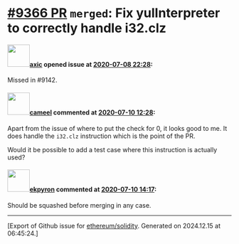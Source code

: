 # [\#9366 PR](https://github.com/ethereum/solidity/pull/9366) `merged`: Fix yulInterpreter to correctly handle i32.clz

#### <img src="https://avatars.githubusercontent.com/u/20340?v=4" width="50">[axic](https://github.com/axic) opened issue at [2020-07-08 22:28](https://github.com/ethereum/solidity/pull/9366):

Missed in #9142.

#### <img src="https://avatars.githubusercontent.com/u/137030?v=4" width="50">[cameel](https://github.com/cameel) commented at [2020-07-10 12:28](https://github.com/ethereum/solidity/pull/9366#issuecomment-656650219):

Apart from the issue of where to put the check for 0, it looks good to me. It does handle the `i32.clz` instruction which is the point of the PR.

Would it be possible to add a test case where this instruction is actually used?

#### <img src="https://avatars.githubusercontent.com/u/1347491?v=4" width="50">[ekpyron](https://github.com/ekpyron) commented at [2020-07-10 14:17](https://github.com/ethereum/solidity/pull/9366#issuecomment-656700391):

Should be squashed before merging in any case.


-------------------------------------------------------------------------------



[Export of Github issue for [ethereum/solidity](https://github.com/ethereum/solidity). Generated on 2024.12.15 at 06:45:24.]

